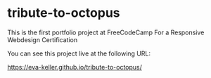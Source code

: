 # tribute-to-octopus

This is the first portfolio project at FreeCodeCamp
For a Responsive Webdesign Certification

You can see this project live at the following URL:

https://eva-keller.github.io/tribute-to-octopus/